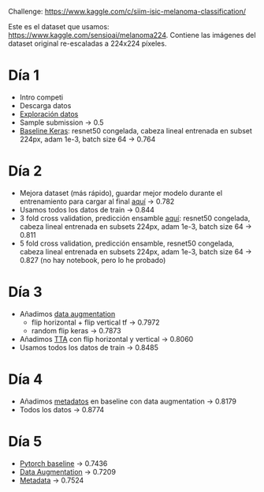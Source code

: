Challenge: https://www.kaggle.com/c/siim-isic-melanoma-classification/

Este es el dataset que usamos: https://www.kaggle.com/sensioai/melanoma224. Contiene las imágenes del dataset original re-escaladas a 224x224 píxeles.

# Día 1

- Intro competi
- Descarga datos
- [Exploración datos](./exploracion.ipynb)
- Sample submission -> 0.5
- [Baseline Keras](./keras_baseline.ipynb): resnet50 congelada, cabeza lineal entrenada en subset 224px, adam 1e-3, batch size 64 -> 0.764
  
# Día 2

- Mejora dataset (más rápido), guardar mejor modelo durante el entrenamiento para cargar al final [aquí](./keras_baseline2.ipynb) -> 0.782
- Usamos todos los datos de train -> 0.844
- 3 fold cross validation, predicción ensamble [aquí](./keras_cv.ipynb): resnet50 congelada, cabeza lineal entrenada en subsets 224px, adam 1e-3, batch size 64 -> 0.811
- 5 fold cross validation, predicción ensamble, resnet50 congelada, cabeza lineal entrenada en subsets 224px, adam 1e-3, batch size 64 -> 0.827 (no hay notebook, pero lo he probado)

# Día 3

- Añadimos [data augmentation](./keras_data_augmentation.ipynb)
  - flip horizontal + flip vertical tf -> 0.7972
  - random flip keras -> 0.7873
- Añadimos [TTA](./keras_tta.ipynb) con flip horizontal y vertical -> 0.8060
- Usamos todos los datos de train -> 0.8485

# Día 4

- Añadimos [metadatos](./keras_meta.ipynb) en baseline con data augmentation -> 0.8179
- Todos los datos -> 0.8774

# Día 5

- [Pytorch baseline](./pytorch_baseline.ipynb) -> 0.7436
- [Data Augmentation](./pytorch_da.ipynb) -> 0.7209
- [Metadata](./pytorch_meta.ipynb) -> 0.7524